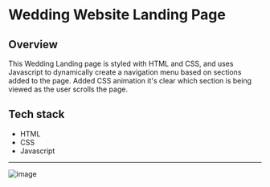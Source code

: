 # Wedding Website Landing Page

## Overview
This Wedding Landing page is styled with HTML and CSS, and uses Javascript to dynamically create a navigation menu based on sections added to the page. Added CSS animation it's clear which section is being viewed as the user scrolls the page. 

## Tech stack

- HTML
- CSS
- Javascript

*****
![image](https://user-images.githubusercontent.com/43654264/93034978-a2c50b00-f5f0-11ea-9524-09b9949d0185.png)


